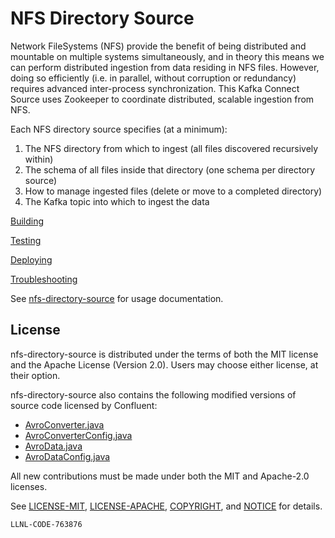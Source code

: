 # NFS Directory Source

Network FileSystems (NFS) provide the benefit of being distributed and mountable on multiple systems simultaneously, 
and in theory this means we can perform distributed ingestion from data residing in NFS files. 
However, doing so efficiently (i.e. in parallel, without corruption or redundancy) requires advanced inter-process 
synchronization.
This Kafka Connect Source uses Zookeeper to coordinate distributed, scalable ingestion from NFS.

Each NFS directory source specifies (at a minimum):
1. The NFS directory from which to ingest (all files discovered recursively within)
2. The schema of all files inside that directory (one schema per directory source)
3. How to manage ingested files (delete or move to a completed directory)
4. The Kafka topic into which to ingest the data

[Building](doc/building.md)

[Testing](doc/testing.md)

[Deploying](doc/deploying.md)

[Troubleshooting](doc/troubleshooting.md)

See [nfs-directory-source](https://github.com/LLNL/nfs-directory-source) for usage documentation.

License
----------------

nfs-directory-source is distributed under the terms of both the MIT license and the
Apache License (Version 2.0). Users may choose either license, at their
option.

nfs-directory-source also contains the following modified versions of source code licensed by Confluent:
* [AvroConverter.java](src/main/java/io/confluent/connect/avro/AvroConverter.java)
* [AvroConverterConfig.java](src/main/java/io/confluent/connect/avro/AvroConverterConfig.java)
* [AvroData.java](src/main/java/io/confluent/connect/avro/AvroData.java)
* [AvroDataConfig.java](src/main/java/io/confluent/connect/avro/AvroDataConfig.java)

All new contributions must be made under both the MIT and Apache-2.0
licenses.

See [LICENSE-MIT](https://github.com/LLNL/nfs-directory-source/blob/master/LICENSE-MIT),
[LICENSE-APACHE](https://github.com/LLNL/nfs-directory-source/blob/master/LICENSE-APACHE),
[COPYRIGHT](https://github.com/LLNL/nfs-directory-source/blob/master/COPYRIGHT), and
[NOTICE](https://github.com/LLNL/nfs-directory-source/blob/master/NOTICE) for details.

``LLNL-CODE-763876``
